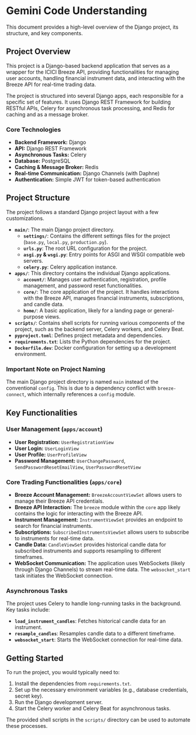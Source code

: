 # Gemini Code Understanding

This document provides a high-level overview of the Django project, its structure, and key components.

## Project Overview

This project is a Django-based backend application that serves as a wrapper for the ICICI Breeze API, providing functionalities for managing user accounts, handling financial instrument data, and interacting with the Breeze API for real-time trading data.

The project is structured into several Django apps, each responsible for a specific set of features. It uses Django REST Framework for building RESTful APIs, Celery for asynchronous task processing, and Redis for caching and as a message broker.

### Core Technologies

- **Backend Framework:** Django
- **API:** Django REST Framework
- **Asynchronous Tasks:** Celery
- **Database:** PostgreSQL
- **Caching & Message Broker:** Redis
- **Real-time Communication:** Django Channels (with Daphne)
- **Authentication:** Simple JWT for token-based authentication

## Project Structure

The project follows a standard Django project layout with a few customizations.

- **`main/`**: The main Django project directory.
  - **`settings/`**: Contains the different settings files for the project (`base.py`, `local.py`, `production.py`).
  - **`urls.py`**: The root URL configuration for the project.
  - **`asgi.py` & `wsgi.py`**: Entry points for ASGI and WSGI compatible web servers.
  - **`celery.py`**: Celery application instance.
- **`apps/`**: This directory contains the individual Django applications.
  - **`account/`**: Manages user authentication, registration, profile management, and password reset functionalities.
  - **`core/`**: The core application of the project. It handles interactions with the Breeze API, manages financial instruments, subscriptions, and candle data.
  - **`home/`**: A basic application, likely for a landing page or general-purpose views.
- **`scripts/`**: Contains shell scripts for running various components of the project, such as the backend server, Celery workers, and Celery Beat.
- **`pyproject.toml`**: Defines project metadata and dependencies.
- **`requirements.txt`**: Lists the Python dependencies for the project.
- **`Dockerfile.dev`**: Docker configuration for setting up a development environment.

### Important Note on Project Naming

The main Django project directory is named `main` instead of the conventional `config`. This is due to a dependency conflict with `breeze-connect`, which internally references a `config` module.

## Key Functionalities

### User Management (`apps/account`)

- **User Registration:** `UserRegistrationView`
- **User Login:** `UserLoginView`
- **User Profile:** `UserProfileView`
- **Password Management:** `UserChangePassword`, `SendPasswordResetEmailView`, `UserPasswordResetView`

### Core Trading Functionalities (`apps/core`)

- **Breeze Account Management:** `BreezeAccountViewSet` allows users to manage their Breeze API credentials.
- **Breeze API Interaction:** The `breeze` module within the `core` app likely contains the logic for interacting with the Breeze API.
- **Instrument Management:** `InstrumentViewSet` provides an endpoint to search for financial instruments.
- **Subscriptions:** `SubscribedInstrumentsViewSet` allows users to subscribe to instruments for real-time data.
- **Candle Data:** `CandleViewSet` provides historical candle data for subscribed instruments and supports resampling to different timeframes.
- **WebSocket Communication:** The application uses WebSockets (likely through Django Channels) to stream real-time data. The `websocket_start` task initiates the WebSocket connection.

### Asynchronous Tasks

The project uses Celery to handle long-running tasks in the background. Key tasks include:

- **`load_instrument_candles`**: Fetches historical candle data for an instrument.
- **`resample_candles`**: Resamples candle data to a different timeframe.
- **`websocket_start`**: Starts the WebSocket connection for real-time data.

## Getting Started

To run the project, you would typically need to:

1.  Install the dependencies from `requirements.txt`.
2.  Set up the necessary environment variables (e.g., database credentials, secret key).
3.  Run the Django development server.
4.  Start the Celery worker and Celery Beat for asynchronous tasks.

The provided shell scripts in the `scripts/` directory can be used to automate these processes.
